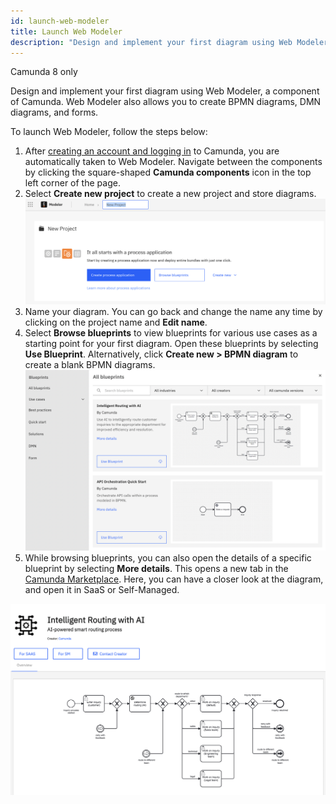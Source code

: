 ```yaml
---
id: launch-web-modeler
title: Launch Web Modeler
description: "Design and implement your first diagram using Web Modeler, a component of Camunda. Web Modeler also allows you to create BPMN diagrams, DMN diagrams, and forms."
---
```


<span class="badge badge--cloud">Camunda 8 only</span>

Design and implement your first diagram using Web Modeler, a component of Camunda. Web Modeler also allows you to create BPMN diagrams, DMN diagrams, and forms.

To launch Web Modeler, follow the steps below:

1. After [creating an account and logging in](/guides/create-account.md) to Camunda, you are automatically taken to Web Modeler. Navigate between the components by clicking the square-shaped **Camunda components** icon in the top left corner of the page.
2. Select **Create new project** to create a new project and store diagrams.
   ![web modeler empty home](img/web-modeler-new-user-home.png)
3. Name your diagram. You can go back and change the name any time by clicking on the project name and **Edit name**.
4. Select **Browse blueprints** to view blueprints for various use cases as a starting point for your first diagram. Open these blueprints by selecting **Use Blueprint**. Alternatively, click **Create new > BPMN diagram** to create a blank BPMN diagrams.
   ![web modeler blueprint browsing](img/web-modeler-blueprint.png)
5. While browsing blueprints, you can also open the details of a specific blueprint by selecting **More details**. This opens a new tab in the [Camunda Marketplace](/components/modeler/web-modeler/camunda-marketplace.md). Here, you can have a closer look at the diagram, and open it in SaaS or Self-Managed.

![Camunda marketplace example](img/camunda-marketplace-example.png)
